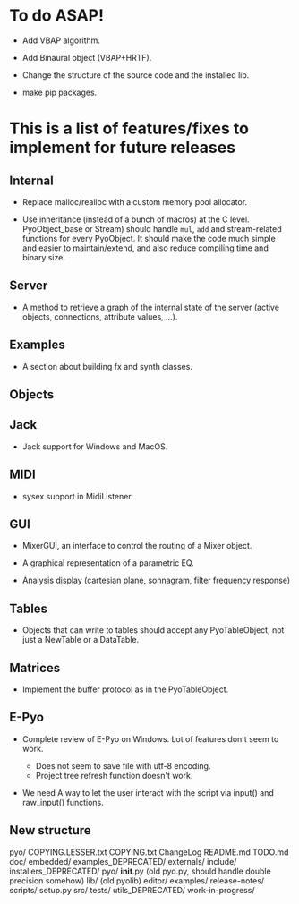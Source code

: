 To do ASAP!
===========

- Add VBAP algorithm.

- Add Binaural object (VBAP+HRTF).

- Change the structure of the source code and the installed lib.

- make pip packages.

This is a list of features/fixes to implement for future releases
=================================================================

Internal
--------

- Replace malloc/realloc with a custom memory pool allocator.

- Use inheritance (instead of a bunch of macros) at the C level. 
  PyoObject_base or Stream) should handle `mul`, `add` and 
  stream-related functions for every PyoObject. It should make the 
  code much simple and easier to maintain/extend, and also reduce 
  compiling time and binary size.

Server
------

- A method to retrieve a graph of the internal state of the server 
  (active objects, connections, attribute values, ...).

Examples
--------

- A section about building fx and synth classes.

Objects
-------

Jack
----

- Jack support for Windows and MacOS.

MIDI
----

- sysex support in MidiListener.

GUI
---

- MixerGUI, an interface to control the routing of a Mixer object.

- A graphical representation of a parametric EQ.

- Analysis display (cartesian plane, sonnagram, filter frequency response)

Tables
------

- Objects that can write to tables should accept any PyoTableObject,
  not just a NewTable or a DataTable.

Matrices
--------

- Implement the buffer protocol as in the PyoTableObject.

E-Pyo
-----

- Complete review of E-Pyo on Windows. Lot of features don't seem to work.
    - Does not seem to save file with utf-8 encoding.
    - Project tree refresh function doesn't work.

- We need A way to let the user interact with the script via input() 
  and raw_input() functions.

New structure
-------------
pyo/
    COPYING.LESSER.txt
    COPYING.txt
    ChangeLog
    README.md
    TODO.md
    doc/
    embedded/
    examples_DEPRECATED/
    externals/
    include/
    installers_DEPRECATED/
    pyo/
        __init__.py (old pyo.py, should handle double precision somehow)
        lib/ (old pyolib)
        editor/
        examples/
    release-notes/
    scripts/
    setup.py
    src/
    tests/
    utils_DEPRECATED/
    work-in-progress/


